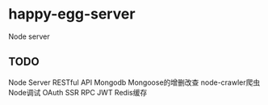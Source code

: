 # happy-egg-server
Node server

## TODO

Node Server RESTful API
Mongodb
Mongoose的增删改查
node-crawler爬虫
Node调试
OAuth
SSR
RPC
JWT
Redis缓存


